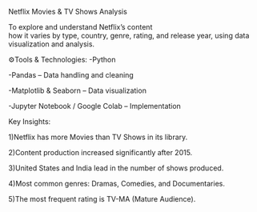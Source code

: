 Netflix Movies & TV Shows Analysis

To explore and understand Netflix’s content  
how it varies by type, country, genre, rating, and release year, using data visualization and analysis.

⚙️Tools & Technologies:
-Python

-Pandas – Data handling and cleaning

-Matplotlib & Seaborn – Data visualization

-Jupyter Notebook / Google Colab – Implementation

Key Insights:

1)Netflix has more Movies than TV Shows in its library.

2)Content production increased significantly after 2015.

3)United States and India lead in the number of shows produced.

4)Most common genres: Dramas, Comedies, and Documentaries.

5)The most frequent rating is TV-MA (Mature Audience).

